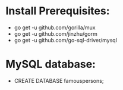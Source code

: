 # Install Prerequisites:

- go get -u github.com/gorilla/mux
- go get -u github.com/jinzhu/gorm
- go get -u github.com/go-sql-driver/mysql


# MySQL database:

- CREATE DATABASE famouspersons;
